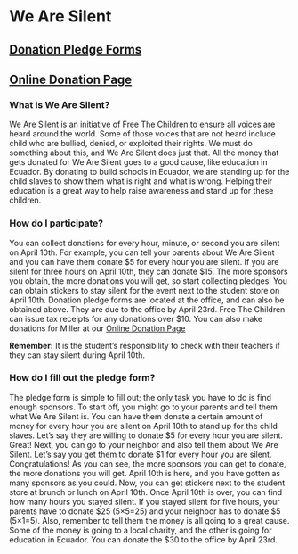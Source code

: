 # We Are Silent

## [Donation Pledge Forms](http://cdn.freethechildren.com/wp-content/uploads/2014/03/FTC-Pledge-Form.pdf)
## [Online Donation Page](http://tinyurl.com/wearesilentmiller)

### What is We Are Silent?
We Are Silent is an initiative of Free The Children to ensure all voices are heard around the world. Some of those voices that are not heard include child who are bullied, denied, or exploited their rights. We must do something about this, and We Are Silent does just that. All the money that gets donated for We Are Silent goes to a good cause, like education in Ecuador. By donating to build schools in Ecuador, we are standing up for the child slaves to show them what is right and what is wrong. Helping their education is a great way to help raise awareness and stand up for these children.
### How do I participate?
You can collect donations for every hour, minute, or second you are silent on April 10th. For example, you can tell your parents about We Are Silent and you can have them donate $5 for every hour you are silent. If you are silent for three hours on April 10th, they can donate $15. The more sponsors you obtain, the more donations you will get, so start collecting pledges! You can obtain stickers to stay silent for the event next to the student store on April 10th. Donation pledge forms are located at the office, and can also be obtained above. They are due to the office by April 23rd. Free The Children can issue tax receipts for any donations over $10. You can also make donations for Miller at our [Online Donation Page](http://tinyurl.com/wearesilentmiller)

**Remember:** It is the student’s responsibility to check with their teachers if they can stay silent during April 10th.

### How do I fill out the pledge form?
The pledge form is simple to fill out; the only task you have to do is find enough sponsors. To start off, you might go to your parents and tell them what We Are Silent is. You can have them donate a certain amount of money for every hour you are silent on April 10th to stand up for the child slaves. Let’s say they are willing to donate $5 for every hour you are silent. Great! Next, you can go to your neighbor and also tell them about We Are Silent. Let’s say you get them to donate $1 for every hour you are silent. Congratulations! As you can see, the more sponsors you can get to donate, the more donations you will get. April 10th is here, and you have gotten as many sponsors as you could. Now, you can get stickers next to the student store at brunch or lunch on April 10th. Once April 10th is over, you can find how many hours you stayed silent. If you stayed silent for five hours, your parents have to donate $25 (5&#215;5=25) and your neighbor has to donate $5 (5&#215;1=5). Also, remember to tell them the money is all going to a great cause. Some of the money is going to a local charity, and the other is going for education in Ecuador. You can donate the $30 to the office by April 23rd.